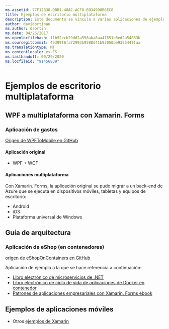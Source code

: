 ```yaml
---
ms.assetid: 77F12838-DBB1-48AC-ACF8-B934998B6EC8
title: Ejemplos de escritorio multiplataforma
description: Este documento se vincula a varias aplicaciones de ejemplo que se han trasladado para ejecutarse como aplicaciones multiplataforma con Xamarin.
author: davidortinau
ms.author: daortin
ms.date: 04/26/2017
ms.openlocfilehash: 11b92ecb29dd2a558aba8aa47551e6ed2a54883b
ms.sourcegitcommit: 4e399f6fa72993b9580d41b93050be935544ffaa
ms.translationtype: MT
ms.contentlocale: es-ES
ms.lasthandoff: 09/29/2020
ms.locfileid: "91456839"
---
```

# <a name="cross-platform-desktop-samples"></a>Ejemplos de escritorio multiplataforma

## <a name="wpf-to-cross-platform-with-xamarinforms"></a>WPF a multiplataforma con Xamarin. Forms

### <a name="expenses-app"></a>Aplicación de gastos

[Origen de WPFToMobile en GitHub](https://github.com/nishanil/WPFToMobile)

#### <a name="original-app"></a>Aplicación original

* WPF + WCF

#### <a name="cross-platform-apps"></a>Aplicaciones multiplataforma

Con Xamarin. Forms, la aplicación original se pudo migrar a un back-end de Azure que se ejecuta en dispositivos móviles, tabletas y equipos de escritorio:

* Android
* iOS
* Plataforma universal de Windows

## <a name="architecture-guidance"></a>Guía de arquitectura

### <a name="eshop-on-containers-app"></a>Aplicación de eShop (en contenedores)

[origen de eShopOnContainers en GitHub](https://github.com/dotnet-architecture/eShopOnContainers)

Aplicación de ejemplo a la que se hace referencia a continuación:

* [Libro electrónico de microservicios de .NET](https://aka.ms/microservicesebook)
* [Libro electrónico de ciclo de vida de aplicaciones de Docker en contenedor](https://aka.ms/dockerlifecycleebook)
* [Patrones de aplicaciones empresariales con Xamarin. Forms ebook](~/xamarin-forms/enterprise-application-patterns/index.md)

## <a name="mobile-app-samples"></a>Ejemplos de aplicaciones móviles

* Otros [ejemplos de Xamarin](/samples/browse/?products=xamarin)